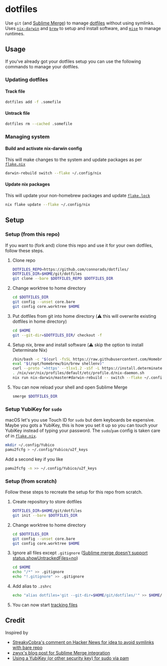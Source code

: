 # dotfiles

Use `git` (and [Sublime Merge](https://www.sublimemerge.com/)) to manage [dotfiles](https://en.wikipedia.org/wiki/Hidden_file_and_hidden_directory#Unix_and_Unix-like_environments) without using symlinks. Uses [`nix-darwin`](https://github.com/LnL7/nix-darwin) and [`brew`](https://brew.sh/) to setup and install software, and [`mise`](https://github.com/connorads/mise/) to manage runtimes.

## Usage

If you've already got your dotfiles setup you can use the following commands to manage your dotfiles.

### Updating dotfiles

#### Track file

```sh
dotfiles add -f .somefile
```

#### Untrack file

```sh
dotfiles rm --cached .somefile
```

### Managing system

#### Build and activate nix-darwin config

This will make changes to the system and update packages as per [`flake.nix`](.config/nix/flake.nix)

```sh
darwin-rebuild switch --flake ~/.config/nix
```

#### Update nix packages

This will update your non-homebrew packages and update [`flake.lock`](.config/nix/flake.lock)

```sh
nix flake update --flake ~/.config/nix
```

## Setup

### Setup (from this repo)

If you want to (fork and) clone this repo and use it for your own dotfiles, follow these steps.

1. Clone repo

    ```sh
    DOTFILES_REPO=https://github.com/connorads/dotfiles/
    DOTFILES_DIR=$HOME/git/dotfiles
    git clone --bare $DOTFILES_REPO $DOTFILES_DIR
    ```

2. Change worktree to home directory

    ```sh
    cd $DOTFILES_DIR
    git config --unset core.bare
    git config core.worktree $HOME
    ```

3. Put dotfiles from git into home directory (⚠️ this will overwrite existing dotfiles in home directory)

    ```sh
    cd $HOME
    git --git-dir=$DOTFILES_DIR/ checkout -f
    ```

4. Setup nix, brew and install software (⚠️ skip the option to install Determinate Nix)

    ```sh
    /bin/bash -c "$(curl -fsSL https://raw.githubusercontent.com/Homebrew/install/HEAD/install.sh)"
    eval "$(/opt/homebrew/bin/brew shellenv)"
    curl --proto '=https' --tlsv1.2 -sSf -L https://install.determinate.systems/nix | sh -s -- install
    . /nix/var/nix/profiles/default/etc/profile.d/nix-daemon.sh
    nix run nix-darwin/master#darwin-rebuild -- switch --flake ~/.config/nix
    ```

5. You can now reload your shell and open Sublime Merge

    ```sh
    smerge $DOTFILES_DIR
    ```

### Setup YubiKey for `sudo`

macOS let's you use Touch ID for `sudo` but dem keyboards be expensive. Maybe you gots a YubiKey, this is how you set it up so you can touch your YubiKey instead of typing your password. The `sudo`/`pam` config is taken care of in [`flake.nix`](.config/nix/flake.nix).

```sh
mkdir ~/.config/Yubico
pamu2fcfg > ~/.config/Yubico/u2f_keys
```

Add a second key if you like

```sh
pamu2fcfg -n >> ~/.config/Yubico/u2f_keys
```

### Setup (from scratch)

Follow these steps to recreate the setup for this repo from scratch.

1. Create repository to store dotfiles

    ```sh
    DOTFILES_DIR=$HOME/git/dotfiles
    git init --bare $DOTFILES_DIR
    ```

2. Change worktree to home directory

    ```sh
    cd $DOTFILES_DIR
    git config --unset core.bare
    git config core.worktree $HOME
    ```

3. Ignore all files except `.gitignore` ([Sublime merge doesn't support status.showUntrackedFiles=no](https://github.com/sublimehq/sublime_merge/issues/1544))

    ```sh
    cd $HOME
    echo "/*" >> .gitignore
    echo "!.gitignore" >> .gitignore
    ```

4. Add alias to `.zshrc`

    ```sh
    echo "alias dotfiles='git --git-dir=$HOME/git/dotfiles/'" >> $HOME/.zshrc
    ```

5. You can now start [tracking files](#usage)

## Credit

Inspired by

- [StreakyCobra's comment on Hacker News for idea to avoid symlinks with bare repo](https://news.ycombinator.com/item?id=11071754)
- [zwyx's blog post for Sublime Merge integration](https://zwyx.dev/blog/your-dotfiles-in-a-git-repo)
- [Using a YubiKey (or other security key) for sudo via pam](https://neilzone.co.uk/2022/11/using-a-yubikey-or-other-security-key-for-sudo-via-pam/)
